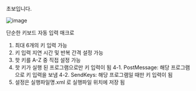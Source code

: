 초보입니다.

![image](https://github.com/user-attachments/assets/e57f7b74-d7c3-4220-a30c-632204632e8e)

단순한 키보드 자동 입력 매크로

1. 최대 6개의 키 입력 가능
2. 키 입력 지연 시간 및 반복 간격 설정 가능
3. 핫 키를 A-Z 중 직접 설정 가능
4. 핫 키가 실행 된 프로그램으로만 키 입력이 됨
   4-1. PostMessage: 해당 프로그램으로 키 입력을 보냄
   4-2. SendKeys: 해당 프로그램일 때만 키 입력이 됨
5. 설정은 실행파일명.xml 로 실행파일 위치에 저장 됨
